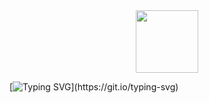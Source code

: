 <div id="header" align="center">
  <img src="https://media.giphy.com/media/1C8bHHJturSx2/giphy.gif" width="100"/>
</div>


[![Typing SVG](https://readme-typing-svg.herokuapp.com?font=Ubuntu&color=F7643B&center=true&vCenter=true&lines=Hey+there%2C+stranger.+Welcome+to+my+GitHub!)](https://git.io/typing-svg)
